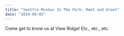 ```yaml
---
title: "Seattle Moshav In The Park: Meet and Greet"
date: "2019-09-05"
---
```

Come get to know us at View Ridge! Etc., etc., etc.
